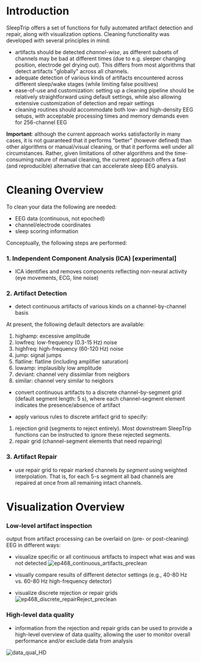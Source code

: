 # Introduction

SleepTrip offers a set of functions for fully automated artifact detection and repair, along with visualization options. Cleaning functionality was developed with several principles in mind:
* artifacts should be detected _channel-wise_, as different subsets of channels may be bad at different times (due to e.g. sleeper changing position, electrode gel drying out). This differs from most algorithms that detect artifacts "globally" across all channels.
* adequate detection of various kinds of artifacts encountered across different sleep/wake stages (while limiting false positives)
* ease-of-use and customization: setting up a cleaning pipeline should be relatively straightforward using default settings, while also allowing extensive customization of detection and repair settings
* cleaning routines should accommodate both low- and high-density EEG setups, with acceptable processing times and memory demands even for 256-channel EEG

**Important**: although the current approach works satisfactorily in many cases, it is not guaranteed that it performs "better" (however defined) than other algorithms or manual/visual cleaning, or that it performs well under all circumstances. Rather, given limitations of other algorithms and the time-consuming nature of manual cleaning, the current approach offers a fast (and reproducible) alternative that can accelerate sleep EEG analysis.

# Cleaning Overview
To clean your data the following are needed:
* EEG data (continuous, not epoched)
* channel/electrode coordinates
* sleep scoring information

Conceptually, the following steps are performed:

### 1. Independent Component Analysis (ICA) [experimental] 
* ICA identifies and removes components reflecting non-neural activity (eye movements, ECG, line noise)
 
### 2. Artifact Detection
* detect continuous artifacts of various kinds on a channel-by-channel basis

At present, the following default detectors are available:
1. highamp: excessive amplitude
2. lowfreq: low-frequency (0.3-15 Hz) noise
3. highfreq: high-frequency (60-120 Hz) noise
4. jump: signal jumps
5. flatline: flatline (including amplifier saturation)
6. lowamp: implausibly low amplitude
7. deviant: channel very dissimilar from neigbors
8. similar: channel very similar to neigbors

* convert continuous artifacts to a discrete channel-by-segment grid (default segment length: 5 s), where each channel-segment element indicates the presence/absence of artifact 

* apply various rules to discrete artifact grid to specify:
1. rejection grid (segments to reject entirely). Most downstream SleepTrip functions can be instructed to ignore these rejected segments.
2. repair grid (channel-segment elements that need repairing)

### 3. Artifact Repair
* use repair grid to repair marked channels _by segment_ using weighted interpolation. That is, for each 5-s segment all bad channels are repaired at once from all remaining intact channels.

# Visualization Overview
### Low-level artifact inspection
output from artifact processing can be overlaid on (pre- or post-cleaning) EEG in different ways:
* visualize specific or all continuous artifacts to inspect what was and was not detected
![ep468_continuous_artifacts_preclean](https://user-images.githubusercontent.com/26691793/194853463-f23323e2-9e52-4366-8df4-61aa3253e50e.PNG)

* visually compare results of different detector settings (e.g., 40-80 Hz vs. 60-80 Hz high-frequency detector)
* visualize discrete rejection or repair grids
![ep468_discrete_repairReject_preclean](https://user-images.githubusercontent.com/26691793/194853574-b45edf90-41e4-42b6-89ff-739ea6c54ad8.PNG)

### High-level data quality
* information from the rejection and repair grids can be used to provide a high-level overview of data quality, allowing the user to monitor overall performance and/or exclude data from analysis

![data_qual_HD](https://user-images.githubusercontent.com/26691793/194856348-71036165-b62e-413e-a870-55df8a3697f3.png)

